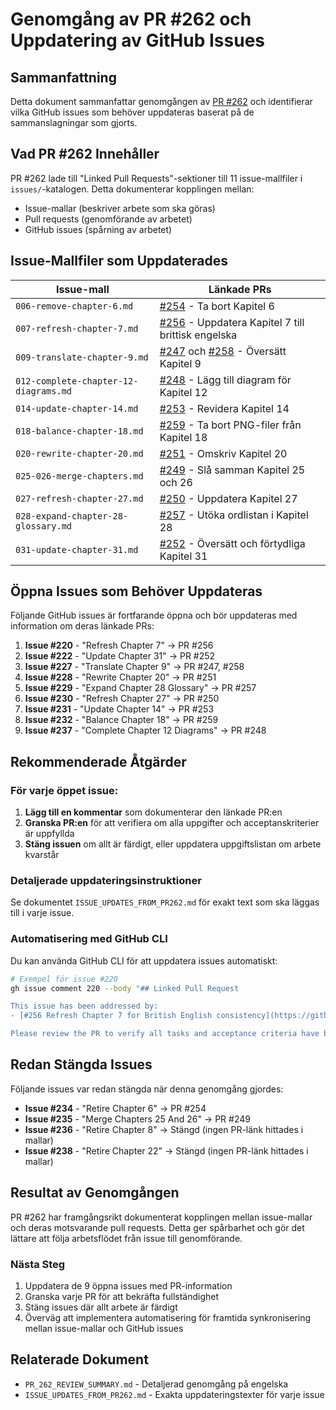 # Genomgång av PR #262 och Uppdatering av GitHub Issues

## Sammanfattning

Detta dokument sammanfattar genomgången av [PR #262](https://github.com/Geonitab/architecture_as_code/pull/262) och identifierar vilka GitHub issues som behöver uppdateras baserat på de sammanslagningar som gjorts.

## Vad PR #262 Innehåller

PR #262 lade till "Linked Pull Requests"-sektioner till 11 issue-mallfiler i `issues/`-katalogen. Detta dokumenterar kopplingen mellan:
- Issue-mallar (beskriver arbete som ska göras)
- Pull requests (genomförande av arbetet)
- GitHub issues (spårning av arbetet)

## Issue-Mallfiler som Uppdaterades

| Issue-mall | Länkade PRs |
|-----------|-------------|
| `006-remove-chapter-6.md` | [#254](https://github.com/Geonitab/architecture_as_code/pull/254) - Ta bort Kapitel 6 |
| `007-refresh-chapter-7.md` | [#256](https://github.com/Geonitab/architecture_as_code/pull/256) - Uppdatera Kapitel 7 till brittisk engelska |
| `009-translate-chapter-9.md` | [#247](https://github.com/Geonitab/architecture_as_code/pull/247) och [#258](https://github.com/Geonitab/architecture_as_code/pull/258) - Översätt Kapitel 9 |
| `012-complete-chapter-12-diagrams.md` | [#248](https://github.com/Geonitab/architecture_as_code/pull/248) - Lägg till diagram för Kapitel 12 |
| `014-update-chapter-14.md` | [#253](https://github.com/Geonitab/architecture_as_code/pull/253) - Revidera Kapitel 14 |
| `018-balance-chapter-18.md` | [#259](https://github.com/Geonitab/architecture_as_code/pull/259) - Ta bort PNG-filer från Kapitel 18 |
| `020-rewrite-chapter-20.md` | [#251](https://github.com/Geonitab/architecture_as_code/pull/251) - Omskriv Kapitel 20 |
| `025-026-merge-chapters.md` | [#249](https://github.com/Geonitab/architecture_as_code/pull/249) - Slå samman Kapitel 25 och 26 |
| `027-refresh-chapter-27.md` | [#250](https://github.com/Geonitab/architecture_as_code/pull/250) - Uppdatera Kapitel 27 |
| `028-expand-chapter-28-glossary.md` | [#257](https://github.com/Geonitab/architecture_as_code/pull/257) - Utöka ordlistan i Kapitel 28 |
| `031-update-chapter-31.md` | [#252](https://github.com/Geonitab/architecture_as_code/pull/252) - Översätt och förtydliga Kapitel 31 |

## Öppna Issues som Behöver Uppdateras

Följande GitHub issues är fortfarande öppna och bör uppdateras med information om deras länkade PRs:

1. **Issue #220** - "Refresh Chapter 7" → PR #256
2. **Issue #222** - "Update Chapter 31" → PR #252
3. **Issue #227** - "Translate Chapter 9" → PR #247, #258
4. **Issue #228** - "Rewrite Chapter 20" → PR #251
5. **Issue #229** - "Expand Chapter 28 Glossary" → PR #257
6. **Issue #230** - "Refresh Chapter 27" → PR #250
7. **Issue #231** - "Update Chapter 14" → PR #253
8. **Issue #232** - "Balance Chapter 18" → PR #259
9. **Issue #237** - "Complete Chapter 12 Diagrams" → PR #248

## Rekommenderade Åtgärder

### För varje öppet issue:

1. **Lägg till en kommentar** som dokumenterar den länkade PR:en
2. **Granska PR:en** för att verifiera om alla uppgifter och acceptanskriterier är uppfyllda
3. **Stäng issuen** om allt är färdigt, eller uppdatera uppgiftslistan om arbete kvarstår

### Detaljerade uppdateringsinstruktioner

Se dokumentet `ISSUE_UPDATES_FROM_PR262.md` för exakt text som ska läggas till i varje issue.

### Automatisering med GitHub CLI

Du kan använda GitHub CLI för att uppdatera issues automatiskt:

```bash
# Exempel för issue #220
gh issue comment 220 --body "## Linked Pull Request

This issue has been addressed by:
- [#256 Refresh Chapter 7 for British English consistency](https://github.com/Geonitab/architecture_as_code/pull/256) — merged on 2025-10-12 at 18:38 UTC

Please review the PR to verify all tasks and acceptance criteria have been met."
```

## Redan Stängda Issues

Följande issues var redan stängda när denna genomgång gjordes:

- **Issue #234** - "Retire Chapter 6" → PR #254
- **Issue #235** - "Merge Chapters 25 And 26" → PR #249
- **Issue #236** - "Retire Chapter 8" → Stängd (ingen PR-länk hittades i mallar)
- **Issue #238** - "Retire Chapter 22" → Stängd (ingen PR-länk hittades i mallar)

## Resultat av Genomgången

PR #262 har framgångsrikt dokumenterat kopplingen mellan issue-mallar och deras motsvarande pull requests. Detta ger spårbarhet och gör det lättare att följa arbetsflödet från issue till genomförande.

### Nästa Steg

1. Uppdatera de 9 öppna issues med PR-information
2. Granska varje PR för att bekräfta fullständighet
3. Stäng issues där allt arbete är färdigt
4. Överväg att implementera automatisering för framtida synkronisering mellan issue-mallar och GitHub issues

## Relaterade Dokument

- `PR_262_REVIEW_SUMMARY.md` - Detaljerad genomgång på engelska
- `ISSUE_UPDATES_FROM_PR262.md` - Exakta uppdateringstexter för varje issue
